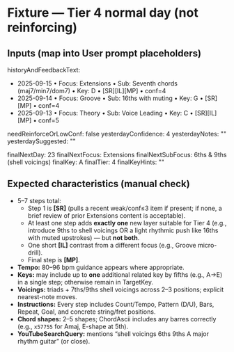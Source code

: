 # Fixture — Tier 4 normal day (not reinforcing)

## Inputs (map into User prompt placeholders)
historyAndFeedbackText:
- 2025-09-15 • Focus: Extensions • Sub: Seventh chords (maj7/min7/dom7) • Key: D • [SR][IL][MP] • conf=4
- 2025-09-14 • Focus: Groove • Sub: 16ths with muting • Key: G • [SR][MP] • conf=4
- 2025-09-13 • Focus: Theory • Sub: Voice Leading • Key: C • [SR][IL][MP] • conf=5

needReinforceOrLowConf: false
yesterdayConfidence: 4
yesterdayNotes: ""
yesterdaySuggested: ""

finalNextDay: 23
finalNextFocus: Extensions
finalNextSubFocus: 6ths & 9ths (shell voicings)
finalKey: A
finalTier: 4
finalKeyHints: ""

## Expected characteristics (manual check)
- 5–7 steps total:
  - Step 1 is **[SR]** (pulls a recent weak/conf≤3 item if present; if none, a brief review of prior Extensions content is acceptable).
  - At least one step adds **exactly one** new layer suitable for Tier 4 (e.g., introduce 9ths to shell voicings OR a light rhythmic push like 16ths with muted upstrokes) — but **not both**.
  - One short **[IL]** contrast from a different focus (e.g., Groove micro-drill).
  - Final step is **[MP]**.
- **Tempo:** 80–96 bpm guidance appears where appropriate.
- **Keys:** may include up to **one** additional related key by fifths (e.g., A→E) in a single step; otherwise remain in TargetKey.
- **Voicings:** triads + 7ths/9ths shell voicings across 2–3 positions; explicit nearest-note moves.
- **Instructions:** Every step includes Count/Tempo, Pattern (D/U), Bars, Repeat, Goal, and concrete string/fret positions.
- **Chord shapes:** 2–5 shapes; ChordAscii includes any barres correctly (e.g., `x57755` for Amaj, E-shape at 5th).
- **YouTubeSearchQuery:** mentions “shell voicings 6ths 9ths A major rhythm guitar” (or close).
